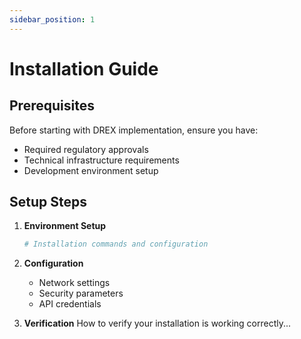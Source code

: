 ```yaml
---
sidebar_position: 1
---
```


# Installation Guide

## Prerequisites

Before starting with DREX implementation, ensure you have:

- Required regulatory approvals
- Technical infrastructure requirements
- Development environment setup

## Setup Steps

1. **Environment Setup**
   ```bash
   # Installation commands and configuration
   ```

2. **Configuration**
   - Network settings
   - Security parameters
   - API credentials

3. **Verification**
   How to verify your installation is working correctly... 